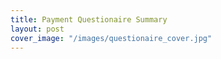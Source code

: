 ```yaml
---
title: Payment Questionaire Summary
layout: post
cover_image: "/images/questionaire_cover.jpg"
---
```

